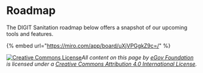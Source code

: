 # Roadmap

The DIGIT Sanitation roadmap below offers a snapshot of our upcoming tools and features.

{% embed url="https://miro.com/app/board/uXjVPGgkZ9c=/" %}



[![Creative Commons License](https://i.creativecommons.org/l/by/4.0/80x15.png)](http://creativecommons.org/licenses/by/4.0/)_All content on this page by_ [_eGov Foundation_](https://egov.org.in/) _is licensed under a_ [_Creative Commons Attribution 4.0 International License_](http://creativecommons.org/licenses/by/4.0/)_._
